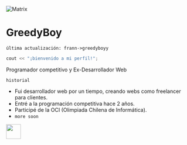 ![Matrix](https://media.giphy.com/media/quEsMOrr3hmQ8/giphy.gif)

# GreedyBoy
`última actualización: frann->greedyboyy`
```c++
cout << "¡bienvenido a mi perfil!";
```

Programador competitivo y Ex-Desarrollador Web

`historial`
- Fui desarrollador web por un tiempo, creando webs como freelancer para clientes.
- Entré a la programación competitiva hace 2 años.
- Participé de la OCI (Olimpiada Chilena de Informática).
- `more soon`



<img src="https://media.giphy.com/media/vFKqnCdLPNOKc/giphy.gif" width="40" height="40" />
